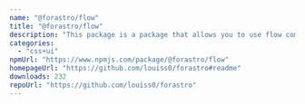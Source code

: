 ```yaml
---
name: "@forastro/flow"
title: "@forastro/flow"
description: "This package is a package that allows you to use flow components inside of Astro Flow components are components that emulate control flow in the form of components. These components are typed well. I did this knowing that there are "
categories:
  - "css+ui"
npmUrl: "https://www.npmjs.com/package/@forastro/flow"
homepageUrl: "https://github.com/louiss0/forastro#readme"
downloads: 232
repoUrl: "https://github.com/louiss0/forastro"
---
```

